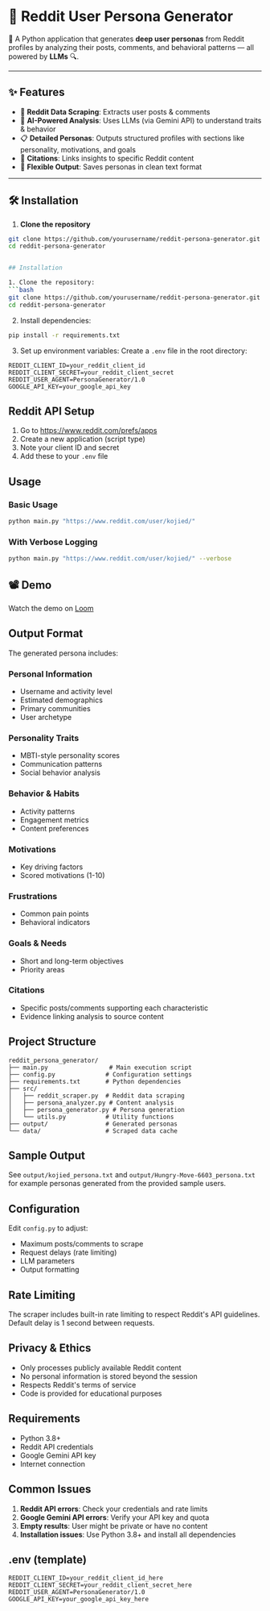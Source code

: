 # 🧠 Reddit User Persona Generator

🚀 A Python application that generates **deep user personas** from Reddit profiles by analyzing their posts, comments, and behavioral patterns — all powered by **LLMs** 🔍.

---

## ✨ Features

- 🔗 **Reddit Data Scraping**: Extracts user posts & comments
- 🤖 **AI-Powered Analysis**: Uses LLMs (via Gemini API) to understand traits & behavior
- 📋 **Detailed Personas**: Outputs structured profiles with sections like personality, motivations, and goals
- 📎 **Citations**: Links insights to specific Reddit content
- 🧱 **Flexible Output**: Saves personas in clean text format

---

## 🛠️ Installation

1. **Clone the repository**
```bash
git clone https://github.com/yourusername/reddit-persona-generator.git
cd reddit-persona-generator


## Installation

1. Clone the repository:
```bash
git clone https://github.com/yourusername/reddit-persona-generator.git
cd reddit-persona-generator
```

2. Install dependencies:
```bash
pip install -r requirements.txt
```

3. Set up environment variables:
Create a `.env` file in the root directory:
```
REDDIT_CLIENT_ID=your_reddit_client_id
REDDIT_CLIENT_SECRET=your_reddit_client_secret
REDDIT_USER_AGENT=PersonaGenerator/1.0
GOOGLE_API_KEY=your_google_api_key
```

## Reddit API Setup

1. Go to https://www.reddit.com/prefs/apps
2. Create a new application (script type)
3. Note your client ID and secret
4. Add these to your `.env` file

## Usage

### Basic Usage
```bash
python main.py "https://www.reddit.com/user/kojied/"
```
### With Verbose Logging
```bash
python main.py "https://www.reddit.com/user/kojied/" --verbose
```

## 📽️ Demo

Watch the demo on [Loom](https://www.loom.com/share/3bfb14a5b13d4415b03eb2a8451b607b?sid=bfa05d79-b093-4138-85b1-14fe6d5f0e8c)


## Output Format

The generated persona includes:

### Personal Information
- Username and activity level
- Estimated demographics
- Primary communities
- User archetype

### Personality Traits
- MBTI-style personality scores
- Communication patterns
- Social behavior analysis

### Behavior & Habits
- Activity patterns
- Engagement metrics
- Content preferences

### Motivations
- Key driving factors
- Scored motivations (1-10)

### Frustrations
- Common pain points
- Behavioral indicators

### Goals & Needs
- Short and long-term objectives
- Priority areas

### Citations
- Specific posts/comments supporting each characteristic
- Evidence linking analysis to source content

## Project Structure

```
reddit_persona_generator/
├── main.py                 # Main execution script
├── config.py              # Configuration settings
├── requirements.txt       # Python dependencies
├── src/
│   ├── reddit_scraper.py  # Reddit data scraping
│   ├── persona_analyzer.py # Content analysis
│   ├── persona_generator.py # Persona generation
│   └── utils.py           # Utility functions
├── output/                # Generated personas
└── data/                  # Scraped data cache
```

## Sample Output

See `output/kojied_persona.txt` and `output/Hungry-Move-6603_persona.txt` for example personas generated from the provided sample users.

## Configuration

Edit `config.py` to adjust:
- Maximum posts/comments to scrape
- Request delays (rate limiting)
- LLM parameters
- Output formatting


## Rate Limiting

The scraper includes built-in rate limiting to respect Reddit's API guidelines. Default delay is 1 second between requests.

## Privacy & Ethics

- Only processes publicly available Reddit content
- No personal information is stored beyond the session
- Respects Reddit's terms of service
- Code is provided for educational purposes

## Requirements

- Python 3.8+
- Reddit API credentials
- Google Gemini API key
- Internet connection


## Common Issues

1. **Reddit API errors**: Check your credentials and rate limits
2. **Google Gemini API errors**: Verify your API key and quota
3. **Empty results**: User might be private or have no content
4. **Installation issues**: Use Python 3.8+ and install all dependencies


## .env (template)
```
REDDIT_CLIENT_ID=your_reddit_client_id_here
REDDIT_CLIENT_SECRET=your_reddit_client_secret_here
REDDIT_USER_AGENT=PersonaGenerator/1.0
GOOGLE_API_KEY=your_google_api_key_here
